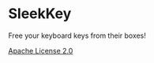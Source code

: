 # SleekKey
Free your keyboard keys from their boxes!

[Apache License 2.0](https://www.apache.org/licenses/LICENSE-2.0.html)
